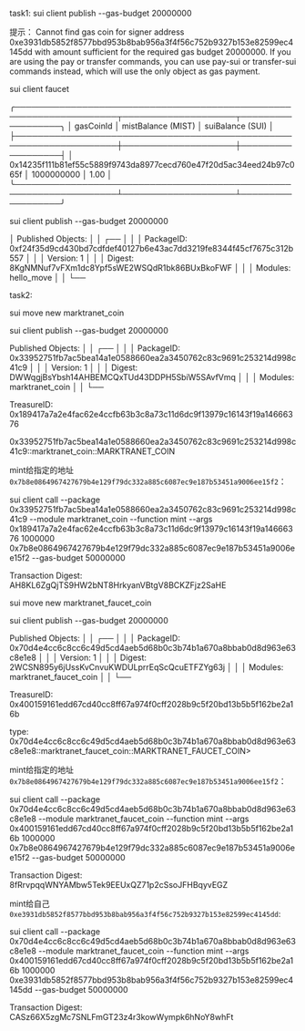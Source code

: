 task1: 
sui client publish --gas-budget 20000000

提示：
Cannot find gas coin for signer address 0xe3931db5852f8577bbd953b8bab956a3f4f56c752b9327b153e82599ec4145dd with amount sufficient for the required gas budget 20000000. If you are using the pay or transfer commands, you can use pay-sui or transfer-sui commands instead, which will use the only object as gas payment.

sui client faucet

╭────────────────────────────────────────────────────────────────────┬────────────────────┬──────────────────╮
│ gasCoinId                                                          │ mistBalance (MIST) │ suiBalance (SUI) │
├────────────────────────────────────────────────────────────────────┼────────────────────┼──────────────────┤
│ 0x14235f111b81ef55c5889f9743da8977cecd760e47f20d5ac34eed24b97c065f │ 1000000000         │ 1.00             │
╰────────────────────────────────────────────────────────────────────┴────────────────────┴──────────────────╯

sui client publish --gas-budget 20000000

│ Published Objects:                                                                               │
│  ┌──                                                                                             │
│  │ PackageID: 0xf24f35d9cd430bd7cdfdef40127b6e43ac7dd3219fe8344f45cf7675c312b557                 │
│  │ Version: 1                                                                                    │
│  │ Digest: 8KgNMNuf7vFXm1dc8Ypf5sWE2WSQdR1bk86BUxBkoFWF                                          │
│  │ Modules: hello_move                                                                           │
│  └──                        

task2:  

sui move new marktranet_coin

sui client publish --gas-budget 20000000

Published Objects:                                                                                                                            │
│  ┌──                                                                                                                                          │
│  │ PackageID: 0x33952751fb7ac5bea14a1e0588660ea2a3450762c83c9691c253214d998c41c9                                                              │
│  │ Version: 1                                                                                                                                 │
│  │ Digest: DWWqgjBsYbsh14AHBEMCQxTUd43DDPH5SbiW5SAvfVmq                                                                                       │
│  │ Modules: marktranet_coin                                                                                                                   │
│  └──                                                                                                                  

TreasureID: 0x189417a7a2e4fac62e4ccfb63b3c8a73c11d6dc9f13979c16143f19a14666376

0x33952751fb7ac5bea14a1e0588660ea2a3450762c83c9691c253214d998c41c9::marktranet_coin::MARKTRANET_COIN

mint给指定的地址`0x7b8e0864967427679b4e129f79dc332a885c6087ec9e187b53451a9006ee15f2`：

sui client call --package 0x33952751fb7ac5bea14a1e0588660ea2a3450762c83c9691c253214d998c41c9  --module marktranet_coin --function mint --args 0x189417a7a2e4fac62e4ccfb63b3c8a73c11d6dc9f13979c16143f19a14666376 1000000 0x7b8e0864967427679b4e129f79dc332a885c6087ec9e187b53451a9006ee15f2 --gas-budget 50000000

Transaction Digest: AH8KL6ZgQjTS9HW2bNT8HrkyanVBtgV8BCKZFjz2SaHE

sui move new marktranet_faucet_coin

sui client publish --gas-budget 20000000

Published Objects:                                                                                                                            │
│  ┌──                                                                                                                                          │
│  │ PackageID: 0x70d4e4cc6c8cc6c49d5cd4aeb5d68b0c3b74b1a670a8bbab0d8d963e63c8e1e8                                                             │
│  │ Version: 1                                                                                                                                 │
│  │ Digest: 2WCSN895y6jUssKvCnvuKWDULprrEqScQcuETFZYg63j                                                                                        │
│  │ Modules: marktranet_faucet_coin                                                                                                                    │
│  └──         


TreasureID: 0x400159161edd67cd40cc8ff67a974f0cff2028b9c5f20bd13b5b5f162be2a16b  

type: 0x70d4e4cc6c8cc6c49d5cd4aeb5d68b0c3b74b1a670a8bbab0d8d963e63c8e1e8::marktranet_faucet_coin::MARKTRANET_FAUCET_COIN>

mint给指定的地址`0x7b8e0864967427679b4e129f79dc332a885c6087ec9e187b53451a9006ee15f2`：

sui client call --package 0x70d4e4cc6c8cc6c49d5cd4aeb5d68b0c3b74b1a670a8bbab0d8d963e63c8e1e8    --module marktranet_faucet_coin --function mint --args 0x400159161edd67cd40cc8ff67a974f0cff2028b9c5f20bd13b5b5f162be2a16b  1000000 0x7b8e0864967427679b4e129f79dc332a885c6087ec9e187b53451a9006ee15f2 --gas-budget 50000000

Transaction Digest: 8fRrvpqqWNYAMbw5Tek9EEUxQZ71p2cSsoJFHBqyvEGZ

mint给自己`0xe3931db5852f8577bbd953b8bab956a3f4f56c752b9327b153e82599ec4145dd`:

sui client call --package 0x70d4e4cc6c8cc6c49d5cd4aeb5d68b0c3b74b1a670a8bbab0d8d963e63c8e1e8    --module marktranet_faucet_coin --function mint --args 0x400159161edd67cd40cc8ff67a974f0cff2028b9c5f20bd13b5b5f162be2a16b  1000000 0xe3931db5852f8577bbd953b8bab956a3f4f56c752b9327b153e82599ec4145dd --gas-budget 50000000

Transaction Digest: CASz66X5zgMc7SNLFmGT23z4r3kowWympk6hNoY8whFt
